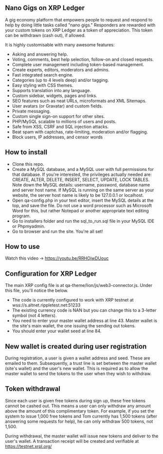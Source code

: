 Nano Gigs on XRP Ledger
-----------------------------

A gig economy platform that empowers people to request and respond to help by doing little tasks called "nano gigs." Responders are rewarded with your custom tokens on XRP Ledger as a token of appreciation. This token can be withdrawn (cash out), if allowed.

It is highly customisable with many awesome features:

- Asking and answering help.
- Voting, comments, best help selection, follow-on and closed requests.
- Complete user management including token-based management.
- Create experts, editors, moderators and admins.
- Fast integrated search engine.
- Categories (up to 4 levels deep) and/or tagging.
- Easy styling with CSS themes.
- Supports translation into any language.
- Custom sidebar, widgets, pages and links.
- SEO features such as neat URLs, microformats and XML Sitemaps.
- User avatars (or Gravatar) and custom fields.
- Private messaging.
- Custom single sign-on support for other sites.
- PHP/MySQL scalable to millions of users and posts.
- Safe from XSS, CSRF and SQL injection attacks.
- Beat spam with captchas, rate-limiting, moderation and/or flagging.
- Block users, IP addresses, and censor words

## How to install

- Clone this repo.
- Create a MySQL database, and a MySQL user with full permissions for that database. If you're interested, the privileges actually needed are: CREATE, ALTER, DELETE, INSERT, SELECT, UPDATE, LOCK TABLES. Note down the MySQL details: username, password, database name and server host name. If MySQL is running on the same server as your website, the server host name is likely to be 127.0.0.1 or localhost.
- Open qa-config.php in your text editor, insert the MySQL details at the top, and save the file. Do not use a word processor such as Microsoft Word for this, but rather Notepad or another appropriate text editing program.
- Go to installers folder and run the sql_to_run.sql file in your MySQL IDE or Phpmyadmin.
- Go to browser and run the site. You're all set!

## How to use
Watch this video -> https://youtu.be/RRHOjwDUouc


## Configuration for XRP Ledger

The main XRP config file is at qa-theme/lion/js/web3-connector.js. Under this file, you'll notice the below.

* The code is currently configured to work with XRP testnet at wss://s.altnet.rippletest.net:51233
* The existing currency code is NAN but you can change this to a 3-letter symbol (not 4 letters).
* You need to enter your master wallet address at line 43. Master wallet is the site's main wallet, the one issuing the sending out tokens.
* You should enter your wallet seed at line 84.

## New wallet is created during user registration
During registration, a user is given a wallet address and seed. These are emailed to them. Subsequently, a trust line is set between the master wallet (site's wallet) and the user's new wallet. This is required as to allow the master wallet to send the tokens to the user when they wish to withdraw.

## Token withdrawal
Since each user is given free tokens during sign up, these free tokens cannot be cashed out. This means a user can only withdraw any amount above the amount of this complimentary token. For example, if you set the system to issue 1,000 free tokens and Tom currently has 1,500 tokens (after answering some requests for help), he can only withdraw 500 tokens, not 1,500.

During withdrawal, the master wallet will issue new tokens and deliver to the user's wallet. A transaction receipt will be created and verifiable at https://testnet.xrpl.org/ 
